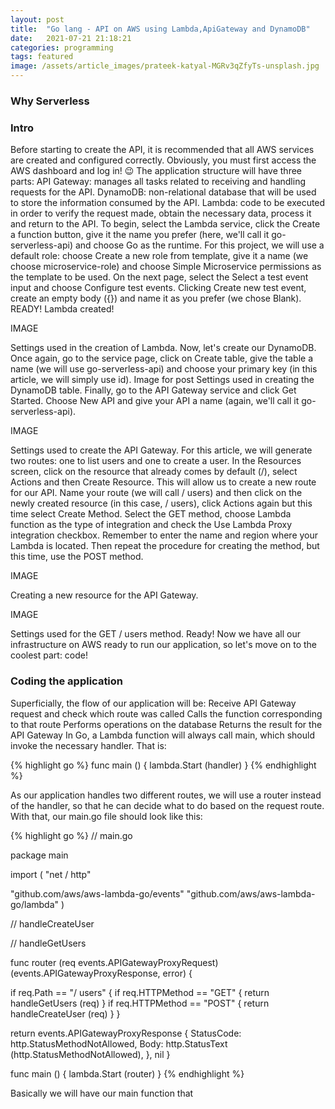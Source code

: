 ```yaml
---
layout: post
title:  "Go lang - API on AWS using Lambda,ApiGateway and DynamoDB"
date:   2021-07-21 21:18:21
categories: programming
tags: featured
image: /assets/article_images/prateek-katyal-MGRv3qZfyTs-unsplash.jpg
---
```


### Why Serverless



### Intro 
Before starting to create the API, it is recommended that all AWS services are created and configured correctly.
Obviously, you must first access the AWS dashboard and log in! 😉 The application structure will have three parts:
API Gateway: manages all tasks related to receiving and handling requests for the API.
DynamoDB: non-relational database that will be used to store the information consumed by the API.
Lambda: code to be executed in order to verify the request made, obtain the necessary data, process it and return to the API.
To begin, select the Lambda service, click the Create a function button, give it the name you prefer (here, we'll call it go-serverless-api) and choose Go as the runtime. For this project, we will use a default role: choose Create a new role from template, give it a name (we choose microservice-role) and choose Simple Microservice permissions as the template to be used. On the next page, select the Select a test event input and choose Configure test events. Clicking Create new test event, create an empty body ({}) and name it as you prefer (we chose Blank). READY! Lambda created!

IMAGE

Settings used in the creation of Lambda.
Now, let's create our DynamoDB. Once again, go to the service page, click on Create table, give the table a name (we will use go-serverless-api) and choose your primary key (in this article, we will simply use id).
Image for post
Settings used in creating the DynamoDB table.
Finally, go to the API Gateway service and click Get Started. Choose New API and give your API a name (again, we'll call it go-serverless-api).

IMAGE

Settings used to create the API Gateway.
For this article, we will generate two routes: one to list users and one to create a user. In the Resources screen, click on the resource that already comes by default (/), select Actions and then Create Resource. This will allow us to create a new route for our API. Name your route (we will call / users) and then click on the newly created resource (in this case, / users), click Actions again but this time select Create Method. Select the GET method, choose Lambda function as the type of integration and check the Use Lambda Proxy integration checkbox. Remember to enter the name and region where your Lambda is located. Then repeat the procedure for creating the method, but this time, use the POST method.

IMAGE

Creating a new resource for the API Gateway.

IMAGE

Settings used for the GET / users method.
Ready! Now we have all our infrastructure on AWS ready to run our application, so let's move on to the coolest part: code!

### Coding the application
Superficially, the flow of our application will be:
Receive API Gateway request and check which route was called
Calls the function corresponding to that route
Performs operations on the database
Returns the result for the API Gateway
In Go, a Lambda function will always call main, which should invoke the necessary handler. That is:

{% highlight go %}
func main () {
  lambda.Start (handler)
}
{% endhighlight %}

As our application handles two different routes, we will use a router instead of the handler, so that he can decide what to do based on the request route. With that, our main.go file should look like this:

{% highlight go %}
// main.go

package main

import (
  "net / http"

  "github.com/aws/aws-lambda-go/events"
  "github.com/aws/aws-lambda-go/lambda"
)

// handleCreateUser

// handleGetUsers

func router (req events.APIGatewayProxyRequest) (events.APIGatewayProxyResponse, error) {

  if req.Path == "/ users" {
    if req.HTTPMethod == "GET" {
      return handleGetUsers (req)
    }
    if req.HTTPMethod == "POST" {
      return handleCreateUser (req)
    }
  }

  return events.APIGatewayProxyResponse {
    StatusCode: http.StatusMethodNotAllowed,
    Body: http.StatusText (http.StatusMethodNotAllowed),
  }, nil
}

func main () {
  lambda.Start (router)
}
{% endhighlight %}

Basically we will have our main function that
